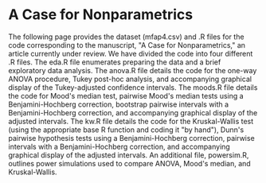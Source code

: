 # A Case for Nonparametrics
The following page provides the dataset (mfap4.csv) and .R files for the code corresponding to the manuscript, "A Case for Nonparametrics," an article currently under review. We have divided the code into four different .R files. The eda.R file enumerates preparing the data and a brief exploratory data analysis. The anova.R file details the code for the one-way ANOVA procedure, Tukey post-hoc analysis, and accompanying graphical display of the Tukey-adjusted confidence intervals. The moods.R file details the code for Mood's median test, pairwise Mood's median tests using a Benjamini-Hochberg correction, bootstrap pairwise intervals with a Benjamini-Hochberg correction, and accompanying graphical display of the adjusted intervals. The kw.R file details the code for the Kruskal-Wallis test (using the appropriate base R function and coding it "by hand"), Dunn's pairwise hypothesis tests using a Benjamini-Hochberg correction, pairwise intervals with a Benjamini-Hochberg correction, and accompanying graphical display of the adjusted intervals. An additional file, powersim.R, outlines power simulations used to compare ANOVA, Mood's median, and Kruskal-Wallis.
